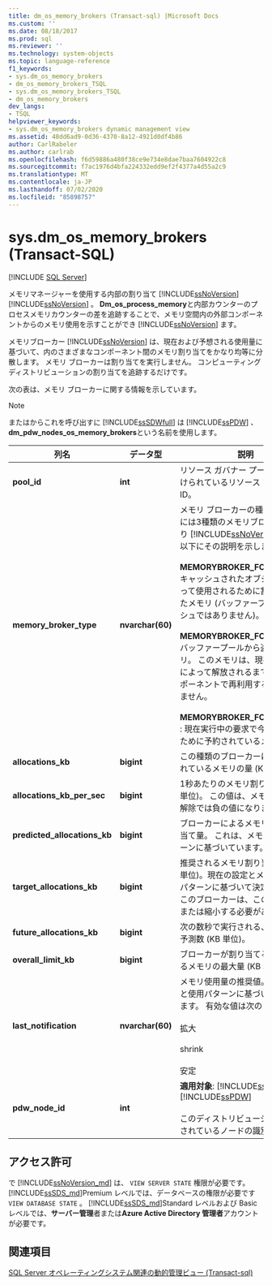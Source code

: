 ```yaml
---
title: dm_os_memory_brokers (Transact-sql) |Microsoft Docs
ms.custom: ''
ms.date: 08/18/2017
ms.prod: sql
ms.reviewer: ''
ms.technology: system-objects
ms.topic: language-reference
f1_keywords:
- sys.dm_os_memory_brokers
- dm_os_memory_brokers_TSQL
- sys.dm_os_memory_brokers_TSQL
- dm_os_memory_brokers
dev_langs:
- TSQL
helpviewer_keywords:
- sys.dm_os_memory_brokers dynamic management view
ms.assetid: 48dd6ad9-0d36-4370-8a12-4921d0df4b86
author: CarlRabeler
ms.author: carlrab
ms.openlocfilehash: f6d59886a480f38ce9e734e8dae7baa7604922c8
ms.sourcegitcommit: f7ac1976d4bfa224332edd9ef2f4377a4d55a2c9
ms.translationtype: MT
ms.contentlocale: ja-JP
ms.lasthandoff: 07/02/2020
ms.locfileid: "85898757"
---
```

# <a name="sysdm_os_memory_brokers-transact-sql"></a>sys.dm_os_memory_brokers (Transact-SQL)
[!INCLUDE [SQL Server](../../includes/applies-to-version/sqlserver.md)]

  メモリマネージャーを使用する内部の割り当て [!INCLUDE[ssNoVersion](../../includes/ssnoversion-md.md)] [!INCLUDE[ssNoVersion](../../includes/ssnoversion-md.md)] 。 **Dm_os_process_memory**と内部カウンターのプロセスメモリカウンターの差を追跡することで、メモリ空間内の外部コンポーネントからのメモリ使用を示すことができ [!INCLUDE[ssNoVersion](../../includes/ssnoversion-md.md)] ます。  
  
 メモリブローカー [!INCLUDE[ssNoVersion](../../includes/ssnoversion-md.md)] は、現在および予想される使用量に基づいて、内のさまざまなコンポーネント間のメモリ割り当てをかなり均等に分散します。 メモリ ブローカーは割り当てを実行しません。 コンピューティングディストリビューションの割り当てを追跡するだけです。  
  
 次の表は、メモリ ブローカーに関する情報を示しています。  
  
> [!NOTE]  
>  またはからこれを呼び出すに [!INCLUDE[ssSDWfull](../../includes/sssdwfull-md.md)] は [!INCLUDE[ssPDW](../../includes/sspdw-md.md)] 、 **dm_pdw_nodes_os_memory_brokers**という名前を使用します。  
  
|列名|データ型|説明|  
|-----------------|---------------|-----------------|  
|**pool_id**|**int**|リソース ガバナー プールに関連付けられているリソース プールの ID。|  
|**memory_broker_type**|**nvarchar(60)**|メモリ ブローカーの種類。 現在、には3種類のメモリブローカーがあり [!INCLUDE[ssNoVersion](../../includes/ssnoversion-md.md)] ます。以下にその説明を示します。<br /><br /> **MEMORYBROKER_FOR_CACHE** : キャッシュされたオブジェクトによって使用されるために割り当てられたメモリ (バッファープールキャッシュではありません)。<br /><br /> **MEMORYBROKER_FOR_STEAL** : バッファープールから盗まれたメモリ。 このメモリは、現在の所有者によって解放されるまで、他のコンポーネントで再利用することはできません。<br /><br /> **MEMORYBROKER_FOR_RESERVE** : 現在実行中の要求で今後使用するために予約されているメモリ。|  
|**allocations_kb**|**bigint**|この種類のブローカーに割り当てられているメモリの量 (KB 単位)。|  
|**allocations_kb_per_sec**|**bigint**|1秒あたりのメモリ割り当て率 (KB 単位)。 この値は、メモリ割り当て解除では負の値になります。|  
|**predicted_allocations_kb**|**bigint**|ブローカーによるメモリの予想割り当て量。 これは、メモリ使用パターンに基づいています。|  
|**target_allocations_kb**|**bigint**|推奨されるメモリ割り当て量 (KB 単位)。現在の設定とメモリの使用パターンに基づいて決定されます。 このブローカーは、この数まで拡大または縮小する必要があります。|  
|**future_allocations_kb**|**bigint**|次の数秒で実行される、割り当ての予測数 (KB 単位)。|  
|**overall_limit_kb**|**bigint**|ブローカーが割り当てることができるメモリの最大量 (KB 単位)。|  
|**last_notification**|**nvarchar(60)**|メモリ使用量の推奨値。現在の設定と使用パターンに基づいて決定されます。 有効な値は次のとおりです。<br /><br /> 拡大<br /><br /> shrink<br /><br /> 安定|  
|**pdw_node_id**|**int**|**適用対象**: [!INCLUDE[ssSDWfull](../../includes/sssdwfull-md.md)] 、[!INCLUDE[ssPDW](../../includes/sspdw-md.md)]<br /><br /> このディストリビューションが配置されているノードの識別子。|  
  
## <a name="permissions"></a>アクセス許可  

で [!INCLUDE[ssNoVersion_md](../../includes/ssnoversion-md.md)] は、 `VIEW SERVER STATE` 権限が必要です。   
[!INCLUDE[ssSDS_md](../../includes/sssds-md.md)]Premium レベルでは、データベースの権限が必要です `VIEW DATABASE STATE` 。 [!INCLUDE[ssSDS_md](../../includes/sssds-md.md)]Standard レベルおよび Basic レベルでは、**サーバー管理**者または**Azure Active Directory 管理者**アカウントが必要です。   
  
## <a name="see-also"></a>関連項目  

  [SQL Server オペレーティングシステム関連の動的管理ビュー &#40;Transact-sql&#41;](../../relational-databases/system-dynamic-management-views/sql-server-operating-system-related-dynamic-management-views-transact-sql.md)  
  
  


